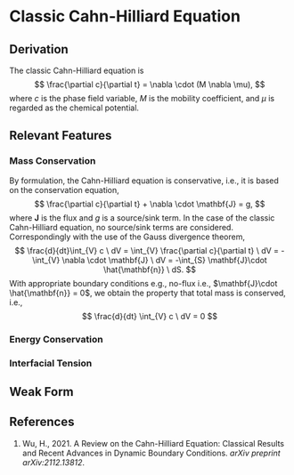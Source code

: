 # Classic Cahn-Hilliard Equation

## Derivation

The classic Cahn-Hilliard equation is
$$
\frac{\partial c}{\partial t} = \nabla \cdot (M \nabla \mu),
$$
where $c$ is the phase field variable, $M$ is the mobility coefficient, and $\mu$ is regarded as the chemical potential. 

## Relevant Features

### Mass Conservation

By formulation, the Cahn-Hilliard equation is conservative, i.e., it is based on the conservation equation,
$$
\frac{\partial c}{\partial t} + \nabla \cdot \mathbf{J} = g,
$$
where $\mathbf{J}$ is the flux and $g$ is a source/sink term. In the case of the classic Cahn-Hilliard equation, no source/sink terms are considered. Correspondingly with the use of the Gauss divergence theorem, 
$$
\frac{d}{dt}\int_{V} c \ dV = \int_{V} \frac{\partial c}{\partial t} \ dV = -\int_{V} \nabla \cdot \mathbf{J} \ dV   = -\int_{S} \mathbf{J}\cdot \hat{\mathbf{n}} \ dS.
$$
With appropriate boundary conditions e.g., no-flux i.e., $\mathbf{J}\cdot \hat{\mathbf{n}} = 0$, we obtain the property that total mass is conserved, i.e., 
$$
\frac{d}{dt} \int_{V} c \ dV = 0
$$

### Energy Conservation

### Interfacial Tension

## Weak Form

## References

1. Wu, H., 2021. A Review on the Cahn-Hilliard Equation: Classical Results and Recent Advances in Dynamic Boundary Conditions. *arXiv preprint arXiv:2112.13812*.